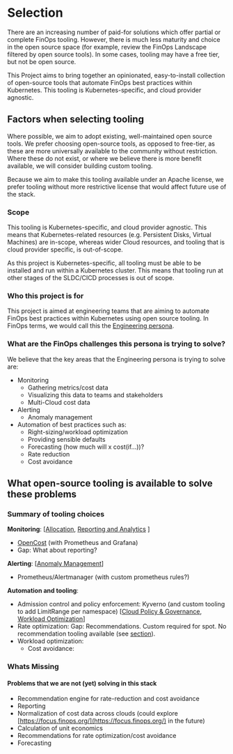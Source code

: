 # Selection

There are an increasing number of paid-for solutions which offer partial or complete FinOps tooling.
However, there is much less maturity and choice in the open source space (for example, review the FinOps Landscape filtered by open source tools).
In some cases, tooling may have a free tier, but not be open source.

This Project aims to bring together an opinionated, easy-to-install collection of open-source tools that automate FinOps best practices within Kubernetes.
This tooling is Kubernetes-specific, and cloud provider agnostic.

## Factors when selecting tooling

Where possible, we aim to adopt existing, well-maintained open source tools. We prefer choosing open-source tools, as opposed to free-tier, as these are more universally available to the community without restriction. Where these do not exist, or where we believe there is more benefit available, we will consider building custom tooling.

Because we aim to make this tooling available under an Apache license, we prefer tooling without more restrictive license that would affect future use of the stack.

### Scope

This tooling is Kubernetes-specific, and cloud provider agnostic. This means that Kubernetes-related resources (e.g. Persistent Disks, Virtual Machines) are in-scope, whereas wider Cloud resources, and tooling that is cloud provider specific, is out-of-scope.

As this project is Kubernetes-specific, all tooling must be able to be installed and run within a Kubernetes cluster. This means that tooling run at other stages of the SLDC/CICD processes is out of scope.

### Who this project is for

This project is aimed at engineering teams that are aiming to automate FinOps best practices within Kubernetes using open source tooling. In FinOps terms, we would call this the [Engineering persona](https://www.finops.org/framework/personas/).

### What are the FinOps challenges this persona is trying to solve?

We believe that the key areas that the Engineering persona is trying to solve are:

- Monitoring
  - Gathering metrics/cost data
  - Visualizing this data to teams and stakeholders
  - Multi-Cloud cost data
- Alerting
  - Anomaly management
- Automation of best practices such as:
  - Right-sizing/workload optimization
  - Providing sensible defaults
  - Forecasting (how much will x cost(if…))?
  - Rate reduction
  - Cost avoidance

## What open-source tooling is available to solve these problems

### Summary of tooling choices

**Monitoring**: [[Allocation](https://www.finops.org/framework/capabilities/allocation/), [Reporting and Analytics](https://www.finops.org/framework/capabilities/reporting-analytics/) ]

- [OpenCost](https://www.opencost.io/) (with Prometheus and Grafana)
- Gap: What about reporting?

**Alerting**: [[Anomaly Management](https://www.finops.org/framework/capabilities/anomaly-management/)]

- Prometheus/Alertmanager (with custom prometheus rules?)

**Automation and tooling**:

- Admission control and policy enforcement: Kyverno (and custom tooling to add LimitRange per namespace) [[Cloud Policy & Governance](https://www.finops.org/framework/capabilities/cloud-policy-governance/), [Workload Optimization](https://www.finops.org/framework/capabilities/workload-optimization/)]
- Rate optimization: Gap: Recommendations.  Custom required for spot. No recommendation tooling available (see [section](https://docs.google.com/document/d/1W1RRj6BsZ4LejqlXBW4-zGMz9-YfRRJ9jDW9Nc6QgzU/edit#heading=h.7z86k0chd71)).
- Workload optimization:
  - Cost avoidance:

### Whats Missing

#### Problems that we are not (yet) solving in this stack

- Recommendation engine for rate-reduction and cost avoidance
- Reporting
- Normalization of cost data across clouds (could explore [https://focus.finops.org/](https://focus.finops.org/) in the future)
- Calculation of unit economics
- Recommendations for rate optimization/cost avoidance
- Forecasting
